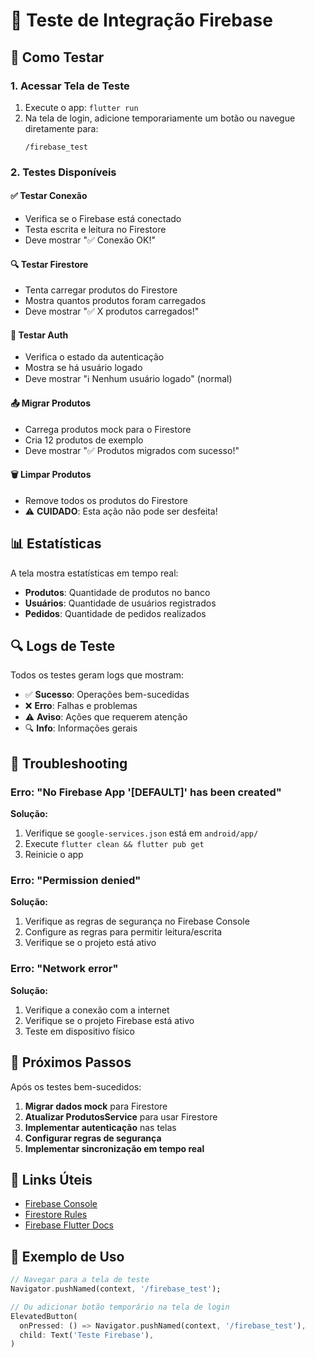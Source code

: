# 🧪 Teste de Integração Firebase

## 🚀 Como Testar

### 1. Acessar Tela de Teste

1. Execute o app: `flutter run`
2. Na tela de login, adicione temporariamente um botão ou navegue diretamente para:
   ```
   /firebase_test
   ```

### 2. Testes Disponíveis

#### ✅ **Testar Conexão**

- Verifica se o Firebase está conectado
- Testa escrita e leitura no Firestore
- Deve mostrar "✅ Conexão OK!"

#### 🔍 **Testar Firestore**

- Tenta carregar produtos do Firestore
- Mostra quantos produtos foram carregados
- Deve mostrar "✅ X produtos carregados!"

#### 🔐 **Testar Auth**

- Verifica o estado da autenticação
- Mostra se há usuário logado
- Deve mostrar "ℹ️ Nenhum usuário logado" (normal)

#### 📤 **Migrar Produtos**

- Carrega produtos mock para o Firestore
- Cria 12 produtos de exemplo
- Deve mostrar "✅ Produtos migrados com sucesso!"

#### 🗑️ **Limpar Produtos**

- Remove todos os produtos do Firestore
- ⚠️ **CUIDADO**: Esta ação não pode ser desfeita!

## 📊 Estatísticas

A tela mostra estatísticas em tempo real:

- **Produtos**: Quantidade de produtos no banco
- **Usuários**: Quantidade de usuários registrados
- **Pedidos**: Quantidade de pedidos realizados

## 🔍 Logs de Teste

Todos os testes geram logs que mostram:

- ✅ **Sucesso**: Operações bem-sucedidas
- ❌ **Erro**: Falhas e problemas
- ⚠️ **Aviso**: Ações que requerem atenção
- 🔍 **Info**: Informações gerais

## 🚨 Troubleshooting

### Erro: "No Firebase App '[DEFAULT]' has been created"

**Solução:**

1. Verifique se `google-services.json` está em `android/app/`
2. Execute `flutter clean && flutter pub get`
3. Reinicie o app

### Erro: "Permission denied"

**Solução:**

1. Verifique as regras de segurança no Firebase Console
2. Configure as regras para permitir leitura/escrita
3. Verifique se o projeto está ativo

### Erro: "Network error"

**Solução:**

1. Verifique a conexão com a internet
2. Verifique se o projeto Firebase está ativo
3. Teste em dispositivo físico

## 📱 Próximos Passos

Após os testes bem-sucedidos:

1. **Migrar dados mock** para Firestore
2. **Atualizar ProdutosService** para usar Firestore
3. **Implementar autenticação** nas telas
4. **Configurar regras de segurança**
5. **Implementar sincronização em tempo real**

## 🔗 Links Úteis

- [Firebase Console](https://console.firebase.google.com)
- [Firestore Rules](https://firebase.google.com/docs/firestore/security/get-started)
- [Firebase Flutter Docs](https://firebase.flutter.dev/)

## 📝 Exemplo de Uso

```dart
// Navegar para a tela de teste
Navigator.pushNamed(context, '/firebase_test');

// Ou adicionar botão temporário na tela de login
ElevatedButton(
  onPressed: () => Navigator.pushNamed(context, '/firebase_test'),
  child: Text('Teste Firebase'),
)
```
